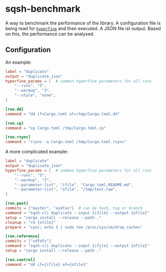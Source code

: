 # sqsh-benchmark

A way to benchmark the performance of the library. A configuration file
is being read for [`hyperfine`](https://github.com/sharkdp/hyperfine)
and then executed. A JSON file ist output.
Based on this, the performance can be analysed.

## Configuration

An example:

```toml
label = "duplicate"
output = "duplicate.json"
hyperfine_params = [  # common hyperfine parameters for all runs
    "--runs", "5",
    "--warmup", "3",
    "--style", "none",
]

[run.dd]
command = "dd if=Cargo.toml of=/tmp/Cargo.toml.dd"

[run.cp]
command = "cp Cargo.toml /tmp/Cargo.toml.cp"

[run.rsync]
command = "rsync -a Cargo.toml /tmp/Cargo.toml.rsync"
```

A more complicated example:

```toml
label = "duplicate"
output = "duplicate.json"
hyperfine_params = [  # common hyperfine parameters for all runs
    "--runs", "5",
    "--warmup", "3",
    "--parameter-list", "ifile", "Cargo.toml,README.md",
    "--parameter-list", "ofile", "/tmp/test.raw",
]

[run.past]
commits = ["master", "asdfas"]  # can be hash, tag or branch
command = "sqsh-cli duplicate --input {ifile} --output {ofile}"
setup = "cargo install --release --path ."
cleanup = "rm {ofile}"
prepare = "sync; echo 3 | sudo tee /proc/sys/vm/drop_caches"

[run.reference]
commits = ["sdfafs"]
command = "sqsh-cli duplicate --input {ifile} --output {ofile}"
setup = "cargo install --release --path ."

[run.control]
command = "dd if={ifile} of={ofile}"
```
